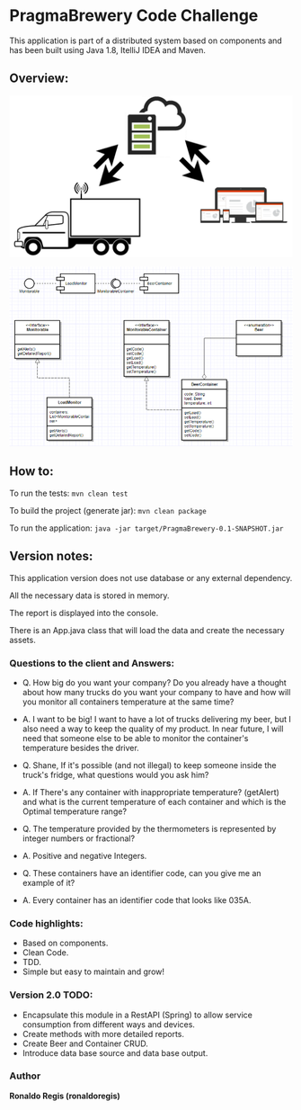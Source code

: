 # PragmaBrewery Code Challenge

This application is part of a distributed system based on components and has been built using Java 1.8, ItelliJ IDEA and Maven.

## Overview:

![Distributed system](systemOverview.png)

![Class and components diagram](diagram.png)

## How to:

To run the tests: `mvn clean test`

To build the project (generate jar): `mvn clean package`

To run the application: `java -jar target/PragmaBrewery-0.1-SNAPSHOT.jar`

## Version notes:

This application version does not use database or any external dependency.

All the necessary data is stored in memory.

The report is displayed into the console.

There is an App.java class that will load the data and create the necessary assets.

### Questions to the client and Answers:

- Q. How big do you want your company? Do you already have a thought about how many trucks do you want your company to have and how will you monitor all containers temperature at the same time?
- A. I want to be big! I want to have a lot of trucks delivering my beer, but I also need a way to keep the quality of my product. In near future, I will need that someone else to be able to monitor the container's temperature besides the driver.

- Q. Shane, If it's possible (and not illegal) to keep someone inside the truck's fridge, what questions would you ask him? 
- A. If There's any container with inappropriate temperature? (getAlert) and what is the current temperature of each container and which is the Optimal temperature range?

- Q. The temperature provided by the thermometers is represented by integer numbers or fractional?
- A. Positive and negative Integers.

- Q. These containers have an identifier code, can you give me an example of it?
- A. Every container has an identifier code that looks like 035A.

### Code highlights:
- Based on components.
- Clean Code.
- TDD.
- Simple but easy to maintain and grow!

### Version 2.0 TODO:
- Encapsulate this module in a RestAPI (Spring) to allow service consumption from different ways and devices.
- Create methods with more detailed reports.
- Create Beer and Container CRUD.
- Introduce data base source and data base output.

### Author

**Ronaldo Regis (ronaldoregis)**


